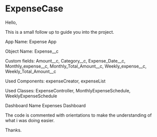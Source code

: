 # ExpenseCase

Hello, 

This is a small follow up to guide you into the project.

App Name:
 Expense App

Object Name:
 Expense__c

Custom fields:
 Amount__c, Category__c, Expense_Date__c, Monthly_expense__c, Monthly_Total_Amount__c, Weekly_expense__c, Weekly_Total_Amount__c

Used Components:
 expenseCreator, expenseList

Used Classes:
ExpenseController, MonthlyExpenseSchedule, WeeklyExpenseSchedule

Dashboard Name
 Expenses Dashboard


The code is commented with orientations to make the understanding of what i was doing easier.

Thanks.

